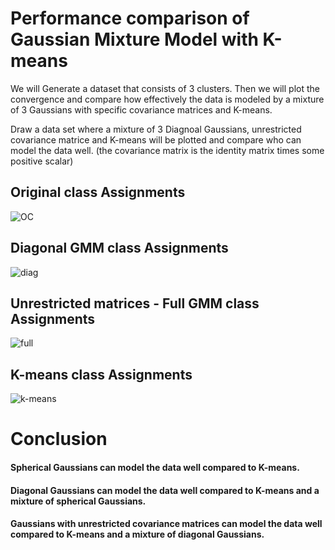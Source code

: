 # Performance comparison of Gaussian Mixture Model with K-means 
We will Generate a dataset that consists of 3 clusters. 
Then we will plot the convergence and compare how effectively the data is modeled by a mixture of 3 Gaussians with specific covariance matrices and K-means.

Draw a data set where a mixture of 3 Diagnoal Gaussians, unrestricted covariance matrice and K-means will be plotted and compare who can model the data well. (the covariance matrix is the identity matrix times some positive scalar)

## Original class Assignments
  ![OC](https://github.com/im-Shree/Gaussian-Mixture-Model-and-K-means/assets/90651908/f50a1a0f-c3d8-4a94-b538-9b936565f195)

## Diagonal GMM class Assignments
  ![diag](https://github.com/im-Shree/Gaussian-Mixture-Model-and-K-means/assets/90651908/4c937a64-ca09-4427-95fe-ae17ec7d48a3)
  
## Unrestricted matrices - Full GMM class Assignments
  ![full](https://github.com/im-Shree/Gaussian-Mixture-Model-and-K-means/assets/90651908/e610088b-3fee-4e30-ae73-b0f07da2d5fb)
 
## K-means class Assignments
  ![k-means](https://github.com/im-Shree/Gaussian-Mixture-Model-and-K-means/assets/90651908/6eb8fbcc-b27a-4346-b199-3c46396d3abe)

# Conclusion
  #### Spherical Gaussians can model the data well compared to K-means.
  #### Diagonal Gaussians can model the data well compared to K-means and a mixture of spherical Gaussians.
  #### Gaussians with unrestricted covariance matrices can model the data well compared to K-means and a mixture of diagonal Gaussians.
